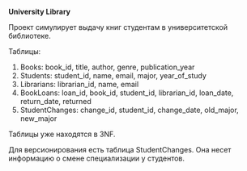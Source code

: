 **University Library**

Проект симулирует выдачу книг студентам в университетской библиотеке.

Таблицы:
1) Books: book_id, title, author, genre, publication_year
2) Students: student_id, name, email, major, year_of_study
3) Librarians: librarian_id, name, email
4) BookLoans: loan_id, book_id, student_id, librarian_id, loan_date, return_date, returned
5) StudentChanges: change_id, student_id, change_date, old_major, new_major

Таблицы уже находятся в 3NF.

Для версионирования есть таблица StudentChanges. Она несет информацию о смене специализации у студентов.
